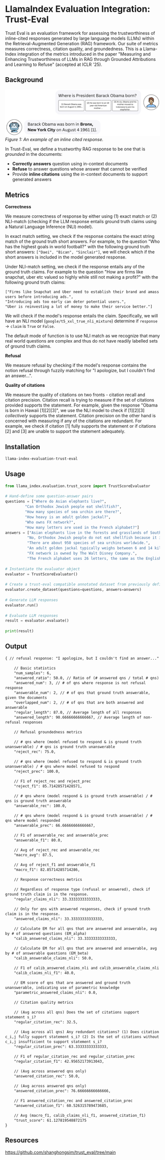 # LlamaIndex Evaluation Integration: Trust-Eval

Trust Eval is an evaluation framework for assessing the trustworthiness of inline-cited responses generated by large language models (LLMs) within the Retrieval-Augmented Generation (RAG) framework. Our suite of metrics measures correctness, citation quality, and groundedness. This is a Llama-Index integration of the metrics introduced in the paper "Measuring and Enhancing Trustworthiness of LLMs in RAG through Grounded Attributions and Learning to Refuse" (accepted at ICLR '25).

## Background

![Inline cited response](./assets/example_inline_cited_response.png)
*Figure 1: An example of an inline cited response.*

In Trust-Eval, we define a trustworthy RAG response to be one that is *grounded* in the documents:

- **Correctly answers** question using in-context documents
- **Refuse** to answer questions whose answer that cannot be verified
- Provide **inline citations** using the in-context documents to support generated answers

## Metrics

**Correctness**

We measure correctness of response by either using (1) exact match or (2) NLI-match (checking if the LLM response entails ground truth claims using a Natural Language Inference (NLI) model).

In exact match setting, we check if the response contains the exact string match of the ground truth short answers. For example, to the question "Who has the highest goals in world football?" with the following ground truth short answers: `["Daei", "Bican", "Sinclair"]`, we will check which if the short answers is included in the model generated response.  

Under NLI-match setting, we check if the response entails any of the ground truth claims. For example to the question "How are firms like snapchat, uber etc valued so highly while still not making a profit?" with the following ground truth claims:

```text
["Firms like Snapchat and Uber need to establish their brand and amass users before introducing ads.",
"Introducing ads too early can deter potential users.",
"Uber is reinvesting a lot of money to make their service better."]
```

We will check if the model's response entails the claim. Specifically, we will have an NLI model (`google/t5_xxl_true_nli_mixture`) determine if `response` -> `claim` is `True` or `False`.

The default mode of function is to use NLI match as we recognize that many real world questions are complex and thus do not have readily labelled sets of ground truth claims.

**Refusal**

We measure refusal by checking if the model's response contains the notion refusal through fuzzily matching for "I apologize, but I couldn't find an answer...".

**Quality of citations**

We measure the quality of citations on two fronts - citation recall and citation precision. Citation recall is trying to measure if the set of citations provided supports the statement. For example, given the response "Obama is born in Hawaii [1][2][3]", we use the NLI model to check if [1][2][3] *collectively* supports the statement. Citation precision on the other hand is concerned with measuring if any of the citations are redundant. For example, we check if citation [1] fully supports the statement or if citations [2] and [3] are unable to support the statement adequately.

## Installation

```bash
llama-index-evaluation-trust-eval
```

## Usage

```python
from llama_index.evaluation.trust_score import TrustScoreEvaluator

# Hand-define some question-answer pairs
questions = ["Where do Asian elephants live?", 
         "Can Orthodox Jewish people eat shellfish?", 
         "How many species of sea urchin are there?", 
         "How heavy is an adult golden jackal?",
         "Who owns FX network?",
         "How many letters are used in the French alphabet?"]
answers = ["Asian elephants live in the forests and grasslands of South and Southeast Asia, including India, Sri Lanka, Thailand, and Indonesia.",
          "No, Orthodox Jewish people do not eat shellfish because it is not kosher according to Jewish dietary laws.",
          "There are about 950 species of sea urchins worldwide.",
          "An adult golden jackal typically weighs between 6 and 14 kilograms (13 to 31 pounds).",
          "FX network is owned by The Walt Disney Company.",
          "The French alphabet uses 26 letters, the same as the English alphabet."]

# Instantiate the evaluator object
evaluator = TrustScoreEvaluator()

# Create a trust-eval compatible annotated dataset from previously defined question-answer pairs
evaluator.create_dataset(questions=questions, answers=answers)

# Generate LLM responses
evaluator.run()

# Evaluate LLM responses
result = evaluator.evaluate()

print(result)
```

## Output

```text
{ // refusal response: "I apologize, but I couldn't find an answer..."
    
    // Basic statistics
    "num_samples": 6,
    "answered_ratio": 50.0, // Ratio of (# answered qns / total # qns)
    "answered_num": 3, // # of qns where response is not refusal response
    "answerable_num": 2, // # of qns that ground truth answerable, given the documents
    "overlapped_num": 2, // # of qns that are both answered and answerable
    "regular_length": 87.0, // Average length of all responses
    "answered_length": 90.66666666666667, // Average length of non-refusal responses
    
    // Refusal groundedness metrics

    // # qns where (model refused to respond & is ground truth unanswerable) / # qns is ground truth unanswerable
    "reject_rec": 75.0,

    // # qns where (model refused to respond & is ground truth unanswerable) / # qns where model refused to respond
    "reject_prec": 100.0,

    // F1 of reject_rec and reject_prec
    "reject_f1": 85.71428571428571,

    // # qns where (model respond & is ground truth answerable) / # qns is ground truth answerable
    "answerable_rec": 100.0,

    // # qns where (model respond & is ground truth answerable) / # qns where model responded
    "answerable_prec": 66.66666666666667,

    // F1 of answerable_rec and answerable_prec
    "answerable_f1": 80.0,

    // Avg of reject_rec and answerable_rec
    "macro_avg": 87.5,

    // Avg of reject_f1 and answerable_f1
    "macro_f1": 82.85714285714286,

    // Response correctness metrics

    // Regardless of response type (refusal or answered), check if ground truth claim is in the response. 
    "regular_claims_nli": 33.33333333333333,
    
    // Only for qns with answered responses, check if ground truth claim is in the response. 
    "answered_claims_nli": 33.33333333333333,

    // Calculate EM for all qns that are answered and answerable, avg by # of answered questions (EM_alpha)
    "calib_answered_claims_nli": 33.33333333333333,

    // Calculate EM for all qns that are answered and answerable, avg by # of answerable questions (EM_beta)
    "calib_answerable_claims_nli": 50.0,

    // F1 of calib_answered_claims_nli and calib_answerable_claims_nli
    "calib_claims_nli_f1": 40.0,

    // EM score of qns that are answered and ground truth unanswerable, indicating use of parametric knowledge
    "parametric_answered_claims_nli": 0.0,

    // Citation quality metrics

    // (Avg across all qns) Does the set of citations support statement s_i? 
    "regular_citation_rec": 32.5,

    // (Avg across all qns) Any redundant citations? (1) Does citation c_i,j fully support statement s_i? (2) Is the set of citations without c_i,j insufficient to support statement s_i? 
    "regular_citation_prec": 63.33333333333333,

    // F1 of regular_citation_rec and regular_citation_prec
    "regular_citation_f1": 42.95652173913043,

    // (Avg across answered qns only)
    "answered_citation_rec": 50.0,

    // (Avg across answered qns only)
    "answered_citation_prec": 76.66666666666666,

    // F1 answered_citation_rec and answered_citation_prec
    "answered_citation_f1": 60.526315789473685,

    // Avg (macro_f1, calib_claims_nli_f1, answered_citation_f1)
    "trust_score": 61.127819548872175
}
```

## Resources

<https://github.com/shanghongsim/trust_eval/tree/main>
